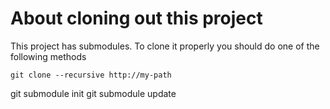# About cloning out this project

This project has submodules.
To clone it properly you should do one of the following methods

```
git clone --recursive http://my-path

```
git submodule init
git submodule update
```
